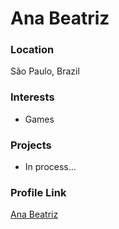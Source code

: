 # Ana Beatriz

### Location

São Paulo, Brazil

### Interests

- Games

### Projects

- In process...

### Profile Link

[Ana Beatriz](https://github.com/cchacall)